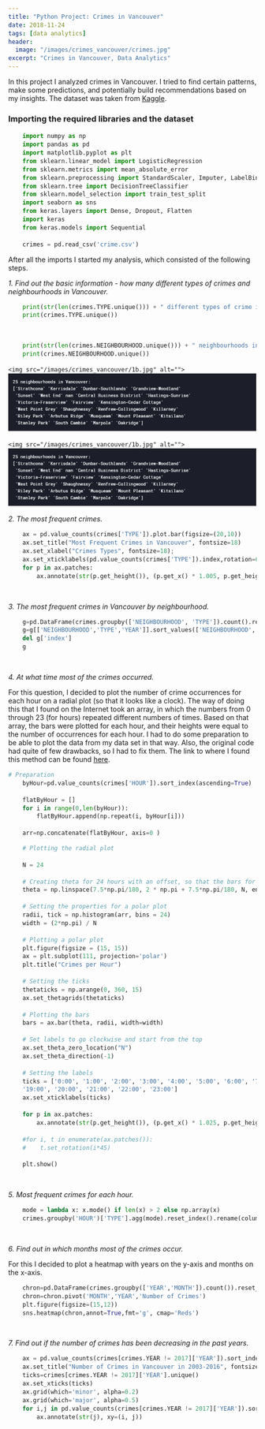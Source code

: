 ```yaml
---
title: "Python Project: Crimes in Vancouver"
date: 2018-11-24
tags: [data analytics]
header:
  image: "/images/crimes_vancouver/crimes.jpg"
excerpt: "Crimes in Vancouver, Data Analytics"
---
```


In this project I analyzed crimes in Vancouver. I tried to find certain patterns, make some predictions, and potentially build recommendations based on my insights. The dataset was taken from [Kaggle](https://www.kaggle.com/wosaku/crime-in-vancouver).
<!-- # H1 Heading -->
<!-- ## H2 Heading -->

### Importing the required libraries and the dataset
<!-- Normal text.

*italics*

**bold**

[link](google.com)

Bulleted list:
* First item
+ Second item
- Third item

Numbered list:
1. First
2. Second -->
```python
    import numpy as np
    import pandas as pd
    import matplotlib.pyplot as plt
    from sklearn.linear_model import LogisticRegression
    from sklearn.metrics import mean_absolute_error
    from sklearn.preprocessing import StandardScaler, Imputer, LabelBinarizer, LabelEncoder
    from sklearn.tree import DecisionTreeClassifier
    from sklearn.model_selection import train_test_split
    import seaborn as sns
    from keras.layers import Dense, Dropout, Flatten
    import keras
    from keras.models import Sequential

    crimes = pd.read_csv('crime.csv')
```
After all the imports I started my analysis, which consisted of the following steps.

*1. Find out the basic information - how many different types of crimes and neighbourhoods in Vancouver.*
```python
    print(str(len(crimes.TYPE.unique())) + " different types of crime in the table:")
    print(crimes.TYPE.unique())
```
<img src="{{ site.url }}{{ site.baseurl }}/assets/images/1a.JPG" alt="">


```python
    print(str(len(crimes.NEIGHBOURHOOD.unique())) + " neighbourhoods in Vancouver:")
    print(crimes.NEIGHBOURHOOD.unique())
```
`<img src="/images/crimes_vancouver/1b.jpg" alt="">`
<img src="/images/crimes_vancouver/1b.JPG" alt="">

`<img src="/images/crimes_vancouver/1b.jpg" alt="">`
<img src="/images/crimes_vancouver/1b.JPG" alt="">

*2. The most frequent crimes.*
```python
    ax = pd.value_counts(crimes['TYPE']).plot.bar(figsize=(20,10))
    ax.set_title("Most Frequent Crimes in Vancouver", fontsize=18)
    ax.set_xlabel("Crimes Types", fontsize=18);
    ax.set_xticklabels(pd.value_counts(crimes['TYPE']).index,rotation=60, fontsize=11)
    for p in ax.patches:
        ax.annotate(str(p.get_height()), (p.get_x() * 1.005, p.get_height() * 1.005))
```
<img src="{{ site.url }}{{ site.baseurl }}/images/crimes_vancouver/2.jpg" alt="">

*3. The most frequent crimes in Vancouver by neighbourhood.*
```python
    g=pd.DataFrame(crimes.groupby(['NEIGHBOURHOOD', 'TYPE']).count().reset_index().sort_values('YEAR',ascending=False))
    g=g[['NEIGHBOURHOOD','TYPE','YEAR']].sort_values(['NEIGHBOURHOOD', 'YEAR'],ascending=[True,False]).rename(columns={'YEAR':'NUMBER OF OCCURENCES'}).reset_index()
    del g['index']
    g
```
<img src="{{ site.url }}{{ site.baseurl }}/images/crimes_vancouver/3.jpg" alt="">

*4. At what time most of the crimes occurred.*

For this question, I decided to plot the number of crime occurrences for each hour on a radial plot (so that it looks like a clock). The way of doing this that I found on the Internet took an array, in which the numbers from 0 through 23 (for hours) repeated different numbers of times. Based on that array, the bars were plotted for each hour, and their heights were equal to the number of occurrences for each hour. I had to do some preparation to be able to plot the data from my data set in that way. Also, the original code had quite of few drawbacks, so I had to fix them.
The link to where I found this method can be found [here](http://qingkaikong.blogspot.com/2016/04/plot-histogram-on-clock.html).
```python
# Preparation
    byHour=pd.value_counts(crimes['HOUR']).sort_index(ascending=True)

    flatByHour = []
    for i in range(0,len(byHour)):
        flatByHour.append(np.repeat(i, byHour[i]))

    arr=np.concatenate(flatByHour, axis=0 )
```

```python
    # Plotting the radial plot

    N = 24

    # Creating theta for 24 hours with an offset, so that the bars for each hour would not be centered relative to the labels
    theta = np.linspace(7.5*np.pi/180, 2 * np.pi + 7.5*np.pi/180, N, endpoint=False)

    # Setting the properties for a polar plot
    radii, tick = np.histogram(arr, bins = 24)
    width = (2*np.pi) / N

    # Plotting a polar plot
    plt.figure(figsize = (15, 15))
    ax = plt.subplot(111, projection='polar')
    plt.title("Crimes per Hour")

    # Setting the ticks
    thetaticks = np.arange(0, 360, 15)
    ax.set_thetagrids(thetaticks)

    # Plotting the bars
    bars = ax.bar(theta, radii, width=width)

    # Set labels to go clockwise and start from the top
    ax.set_theta_zero_location("N")
    ax.set_theta_direction(-1)

    # Setting the labels
    ticks = ['0:00', '1:00', '2:00', '3:00', '4:00', '5:00', '6:00', '7:00', '8:00', '9:00', '10:00', '11:00', '12:00', '13:00', '14:00', '15:00', '16:00', '17:00', '18:00',
    '19:00', '20:00', '21:00', '22:00', '23:00']
    ax.set_xticklabels(ticks)

    for p in ax.patches:
        ax.annotate(str(p.get_height()), (p.get_x() * 1.025, p.get_height() * 1.005), ha='center')

    #for i, t in enumerate(ax.patches()):
    #    t.set_rotation(i*45)

    plt.show()
```
<img src="{{ site.url }}{{ site.baseurl }}/images/crimes_vancouver/4.jpg" alt="">

*5. Most frequent crimes for each hour.*
```python
    mode = lambda x: x.mode() if len(x) > 2 else np.array(x)
    crimes.groupby('HOUR')['TYPE'].agg(mode).reset_index().rename(columns={'TYPE':'The Most Frequent Crime'})
```
<img src="{{ site.url }}{{ site.baseurl }}/images/crimes_vancouver/5.jpg" alt="">

*6. Find out in which months most of the crimes occur.*

For this I decided to plot a heatmap with years on the y-axis and months on the x-axis.
```python
    chron=pd.DataFrame(crimes.groupby(['YEAR','MONTH']).count()).reset_index().rename(columns={'TYPE':'Number of Crimes'})[['YEAR','MONTH','Number of Crimes']]
    chron=chron.pivot('MONTH','YEAR','Number of Crimes')
    plt.figure(figsize=(15,12))
    sns.heatmap(chron,annot=True,fmt='g', cmap='Reds')
```
<img src="{{ site.url }}{{ site.baseurl }}/images/crimes_vancouver/6.jpg" alt="">

*7. Find out if the number of crimes has been decreasing in the past years.*
```python
    ax = pd.value_counts(crimes[crimes.YEAR != 2017]['YEAR']).sort_index().plot(figsize=(15,12))
    ax.set_title("Number of Crimes in Vancouver in 2003-2016", fontsize=20)
    ticks=crimes[crimes.YEAR != 2017]['YEAR'].unique()
    ax.set_xticks(ticks)
    ax.grid(which='minor', alpha=0.2)
    ax.grid(which='major', alpha=0.5)
    for i,j in pd.value_counts(crimes[crimes.YEAR != 2017]['YEAR']).sort_index().items():
        ax.annotate(str(j), xy=(i, j))
```
<img src="{{ site.url }}{{ site.baseurl }}/images/crimes_vancouver/7.jpg" alt="">

